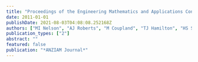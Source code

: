 ```yaml
---
title: "Proceedings of the Engineering Mathematics and Applications Conference"
date: 2011-01-01
publishDate: 2021-08-03T04:08:08.252168Z
authors: ["MI Nelson", "AJ Roberts", "M Coupland", "TJ Hamilton", "HS Sidhu"]
publication_types: ["2"]
abstract: ""
featured: false
publication: "*ANZIAM Journal*"
---
```


